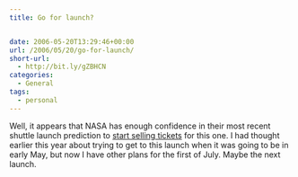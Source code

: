 ```yaml
---
title: Go for launch?


date: 2006-05-20T13:29:46+00:00
url: /2006/05/20/go-for-launch/
short-url:
  - http://bit.ly/gZBHCN
categories:
  - General
tags:
  - personal
---
```

Well, it appears that NASA has enough confidence in their most recent shuttle launch prediction to <a href="http://www.ksctickets.com/ltt.html?ic_campID=4&#038;ic_KSCVCtickets=Launch_STS121MayLaunch">start selling tickets</a> for this one. I had thought earlier this year about trying to get to this launch when it was going to be in early May, but now I have other plans for the first of July. Maybe the next launch.
